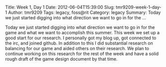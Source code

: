 Title: Week 1, Day 1
Date: 2012-06-04T15:39:00
Slug: tmr9209-week-1-day-1
Author: tmr9209
Tags: legacy, foss@rit
Category: legacy
Summary: Today we just started digging into what direction we want to go in for the ... 

Today we just started digging into what direction we want to go in for the
game and what we want to accomplish this summer. This week we set up a good
start for our research. I personally got my blog up, got connected to the irc,
and joined github. In addition to this I did substantial research on balancing
for our game and aided others on their research. We plan to continue working
on this research for the rest of the week and have a solid rough draft of the
game design document by that time.

